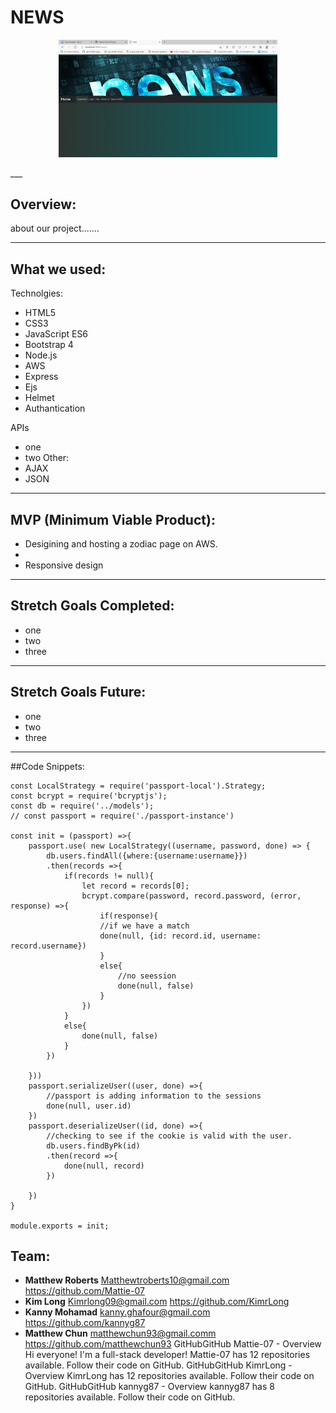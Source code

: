 # **NEWS**
<!-- ![](C:\Users\Kanny\DigitalCraft\Project FrontEnd\GroupProject\images\zodiac.png) -->
<p align="center">
  <img src="public\images\news.png" width="350" alt="accessibility text">
</p>
___

## Overview:
about our project.......
___
## What we used:
Technolgies:
- HTML5
- CSS3
- JavaScript ES6
- Bootstrap 4
- Node.js
- AWS
- Express
- Ejs
- Helmet
- Authantication



APIs
- one
- two
Other:
- AJAX
- JSON
___
## MVP (Minimum Viable Product):
- Desigining and hosting a zodiac page on AWS.
-
- Responsive design
___
## Stretch Goals Completed:
- one
- two
- three
___
## Stretch Goals Future:
- one
- two
- three
___
##Code Snippets:
```
const LocalStrategy = require('passport-local').Strategy;
const bcrypt = require('bcryptjs');
const db = require('../models');
// const passport = require('./passport-instance')

const init = (passport) =>{
    passport.use( new LocalStrategy((username, password, done) => {
        db.users.findAll({where:{username:username}})
        .then(records =>{
            if(records != null){
                let record = records[0];
                bcrypt.compare(password, record.password, (error, response) =>{
                    if(response){
                    //if we have a match
                    done(null, {id: record.id, username: record.username})
                    }
                    else{
                        //no seession 
                        done(null, false)
                    }
                })
            }
            else{
                done(null, false)
            }
        })
        
    }))
    passport.serializeUser((user, done) =>{
        //passport is adding information to the sessions
        done(null, user.id)
    })
    passport.deserializeUser((id, done) =>{
        //checking to see if the cookie is valid with the user.
        db.users.findByPk(id)
        .then(record =>{
            done(null, record)
        })

    })
}

module.exports = init;
```
## Team:
- **Matthew Roberts** 
 [Matthewtroberts10@gmail.com](Matthewtroberts10@gmail.com)
 <https://github.com/Mattie-07>
- **Kim Long** 
 [Kimrlong09@gmail.com](Kimrlong09@gmail.com)
 <https://github.com/KimrLong>
 - **Kanny Mohamad** 
 [kanny.ghafour@gmail.com](kanny.ghafour@gmail.com)
 <https://github.com/kannyg87>
 - **Matthew Chun** 
 [matthewchun93@gmail.comm](matthewchun93@gmail.com)
 <https://github.com/matthewchun93>
GitHubGitHub
Mattie-07 - Overview
Hi everyone! I'm a full-stack developer! Mattie-07 has 12 repositories available. Follow their code on GitHub.
GitHubGitHub
KimrLong - Overview
KimrLong has 12 repositories available. Follow their code on GitHub.
GitHubGitHub
kannyg87 - Overview
kannyg87 has 8 repositories available. Follow their code on GitHub.
